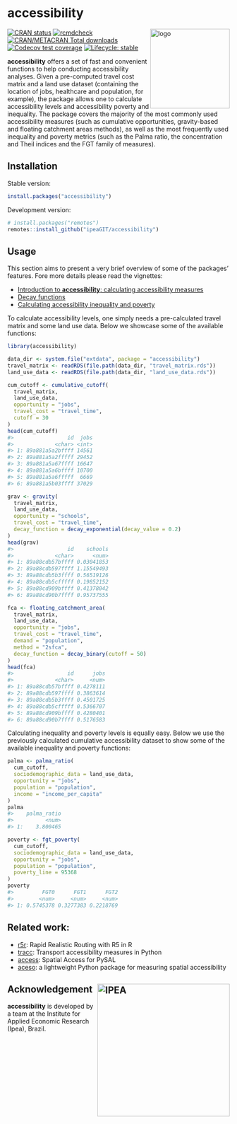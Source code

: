 
# accessibility

<img align="right" src="man/figures/logo.png" alt="logo" width="180">

[![CRAN
status](https://www.r-pkg.org/badges/version/accessibility)](https://CRAN.R-project.org/package=accessibility)
[![rcmdcheck](https://github.com/ipeaGIT/accessibility/workflows/rcmdcheck/badge.svg)](https://github.com/ipeaGIT/accessibility/actions)
[![CRAN/METACRAN Total
downloads](https://cranlogs.r-pkg.org/badges/grand-total/accessibility?color=yellow)](https://CRAN.R-project.org/package=accessibility)
[![Codecov test
coverage](https://codecov.io/gh/ipeaGIT/accessibility/branch/main/graph/badge.svg)](https://app.codecov.io/gh/ipeaGIT/accessibility?branch=main)
[![Lifecycle:
stable](https://lifecycle.r-lib.org/articles/figures/lifecycle-stable.svg)](https://lifecycle.r-lib.org/articles/stages.html)

**accessibility** offers a set of fast and convenient functions to help
conducting accessibility analyses. Given a pre-computed travel cost
matrix and a land use dataset (containing the location of jobs,
healthcare and population, for example), the package allows one to
calculate accessibility levels and accessibility poverty and inequality.
The package covers the majority of the most commonly used accessibility
measures (such as cumulative opportunities, gravity-based and floating
catchment areas methods), as well as the most frequently used inequality
and poverty metrics (such as the Palma ratio, the concentration and
Theil indices and the FGT family of measures).

## Installation

Stable version:

``` r
install.packages("accessibility")
```

Development version:

``` r
# install.packages("remotes")
remotes::install_github("ipeaGIT/accessibility")
```

## Usage

This section aims to present a very brief overview of some of the
packages’ features. Fore more details please read the vignettes:

- [Introduction to **accessibility**: calculating accessibility
  measures](https://ipeagit.github.io/accessibility/articles/accessibility.html)
- [Decay
  functions](https://ipeagit.github.io/accessibility/articles/decay_functions.html)
- [Calculating accessibility inequality and
  poverty](https://ipeagit.github.io/accessibility/articles/inequality_and_poverty.html)

To calculate accessibility levels, one simply needs a pre-calculated
travel matrix and some land use data. Below we showcase some of the
available functions:

``` r
library(accessibility)

data_dir <- system.file("extdata", package = "accessibility")
travel_matrix <- readRDS(file.path(data_dir, "travel_matrix.rds"))
land_use_data <- readRDS(file.path(data_dir, "land_use_data.rds"))

cum_cutoff <- cumulative_cutoff(
  travel_matrix,
  land_use_data,
  opportunity = "jobs",
  travel_cost = "travel_time",
  cutoff = 30
)
head(cum_cutoff)
#>                 id  jobs
#>             <char> <int>
#> 1: 89a881a5a2bffff 14561
#> 2: 89a881a5a2fffff 29452
#> 3: 89a881a5a67ffff 16647
#> 4: 89a881a5a6bffff 10700
#> 5: 89a881a5a6fffff  6669
#> 6: 89a881a5b03ffff 37029

grav <- gravity(
  travel_matrix,
  land_use_data,
  opportunity = "schools",
  travel_cost = "travel_time",
  decay_function = decay_exponential(decay_value = 0.2)
)
head(grav)
#>                 id    schools
#>             <char>      <num>
#> 1: 89a88cdb57bffff 0.03041853
#> 2: 89a88cdb597ffff 1.15549493
#> 3: 89a88cdb5b3ffff 0.56519126
#> 4: 89a88cdb5cfffff 0.19852152
#> 5: 89a88cd909bffff 0.41378042
#> 6: 89a88cd90b7ffff 0.95737555

fca <- floating_catchment_area(
  travel_matrix,
  land_use_data,
  opportunity = "jobs",
  travel_cost = "travel_time",
  demand = "population",
  method = "2sfca",
  decay_function = decay_binary(cutoff = 50)
)
head(fca)
#>                 id      jobs
#>             <char>     <num>
#> 1: 89a88cdb57bffff 0.4278111
#> 2: 89a88cdb597ffff 0.3863614
#> 3: 89a88cdb5b3ffff 0.4501725
#> 4: 89a88cdb5cfffff 0.5366707
#> 5: 89a88cd909bffff 0.4280401
#> 6: 89a88cd90b7ffff 0.5176583
```

Calculating inequality and poverty levels is equally easy. Below we use
the previously calculated cumulative accessibility dataset to show some
of the available inequality and poverty functions:

``` r
palma <- palma_ratio(
  cum_cutoff,
  sociodemographic_data = land_use_data,
  opportunity = "jobs",
  population = "population",
  income = "income_per_capita"
)
palma
#>    palma_ratio
#>          <num>
#> 1:    3.800465

poverty <- fgt_poverty(
  cum_cutoff,
  sociodemographic_data = land_use_data,
  opportunity = "jobs",
  population = "population",
  poverty_line = 95368
)
poverty
#>         FGT0      FGT1      FGT2
#>        <num>     <num>     <num>
#> 1: 0.5745378 0.3277383 0.2218769
```

## Related work:

- [r5r](https://github.com/ipeaGIT/r5r): Rapid Realistic Routing with R5
  in R
- [tracc](https://github.com/jamaps/tracc): Transport accessibility
  measures in Python
- [access](https://access.readthedocs.io/en/latest/): Spatial Access for
  PySAL
- [aceso](https://github.com/tetraptych/aceso): a lightweight Python
  package for measuring spatial accessibility

## Acknowledgement <a href="https://www.ipea.gov.br"><img src="man/figures/ipea_logo.png" alt="IPEA" align="right" width="300"/></a>

**accessibility** is developed by a team at the Institute for Applied
Economic Research (Ipea), Brazil.

